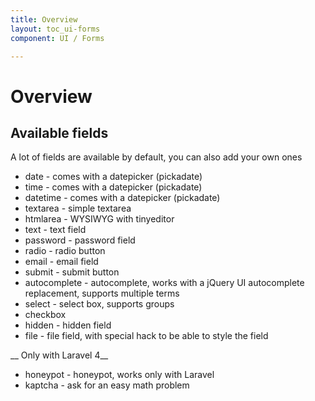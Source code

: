 ```yaml
---
title: Overview
layout: toc_ui-forms
component: UI / Forms

---
```

# Overview

## Available fields

A lot of fields are available by default, you can also add your own ones

- date - comes with a datepicker (pickadate)
- time - comes with a datepicker (pickadate)
- datetime - comes with a datepicker (pickadate)
- textarea - simple textarea
- htmlarea - WYSIWYG with tinyeditor
- text - text field
- password - password field
- radio - radio button
- email - email field
- submit - submit button
- autocomplete - autocomplete, works with a jQuery UI autocomplete replacement, supports multiple terms
- select - select box, supports groups
- checkbox
- hidden - hidden field
- file - file field, with special hack to be able to style the field

__ Only with Laravel 4__

- honeypot - honeypot, works only with Laravel
- kaptcha - ask for an easy math problem
